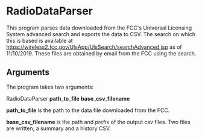 # RadioDataParser
This program parses data downloaded from the FCC's Universal Licensing System advanced search and exports the data to CSV. 
The search on which this is based is available at https://wireless2.fcc.gov/UlsApp/UlsSearch/searchAdvanced.jsp as of 11/10/2019.
These files are obtained by email from the FCC using the search.

## Arguments
The program takes two arguments: 

RadioDataParser **path_to_file** **base_csv_filename**

**path_to_file** is the path to the data file downloaded from the FCC.

**base_csv_filename** is the path and prefix of the output csv files. Two files are written, a summary and a history CSV.
